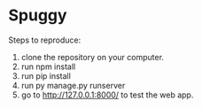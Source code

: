 # Spuggy
Steps to reproduce:
1. clone the repository on your computer.
2. run npm install
3. run pip install
4. run py manage.py runserver
5. go to http://127.0.0.1:8000/ to test the web app.
